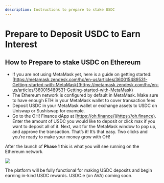 ```yaml
---
description: Instructions to prepare to stake USDC
---
```


# Prepare to Deposit USDC to Earn Interest

## **How to Prepare to stake USDC on Ethereum** <a href="9c24" id="9c24"></a>

* If you are not using MetaMask yet, here is a guide on getting started: [https://metamask.zendesk.com/hc/en-us/articles/360015489531-Getting-started-with-MetaMask](https://metamask.zendesk.com/hc/en-us/articles/360015489531-Getting-started-with-MetaMask)
* The Ethereum network is configured by default in MetaMask. Make sure to have enough ETH in your MetaMask wallet to cover transaction fees
* Deposit USDC in your MetaMask wallet or exchange assets to USDC on Uniswap or Sushiswap for example.
* Go to the OH! Finance dApp at [https://oh.finance/](https://oh.finance). Enter the amount of USDC you would like to deposit or click max if you want to deposit all of it. Next, wait for the MetaMask window to pop up, and approve the transaction. That’s it! It’s that easy. Two clicks and you’re ready to make your money grow with OH!

After the launch of **Phase 1** this is what you will see running on the Ethereum network.

![](https://miro.medium.com/max/1400/1\*Mry2NfZLLPcqiOHEpO0SuQ.png)

The platform will be fully functional for making USDC deposits and begin earning in-kind USDC rewards. USDC.e (on AVA) coming soon.

